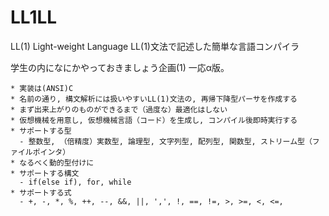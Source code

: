# LL1LL
LL(1) Light-weight Language
LL(1)文法で記述した簡単な言語コンパイラ

学生の内になにかやっておきましょう企画(1)
一応α版。

    * 実装は(ANSI)C
    * 名前の通り, 構文解析には扱いやすいLL(1)文法の, 再帰下降型パーサを作成する
    * まず出来上がりのものができるまで（過度な）最適化はしない
    * 仮想機械を用意し, 仮想機械言語（コード）を生成し, コンパイル後即時実行する
    * サポートする型
      - 整数型, （倍精度）実数型, 論理型, 文字列型, 配列型, 関数型, ストリーム型（ファイルポインタ）
    * なるべく動的型付けに
    * サポートする構文
      - if(else if), for, while
    * サポートする式
      - +, -, *, %, ++, --, &&, ||, ',', !, ==, !=, >, >=, <, <=,

